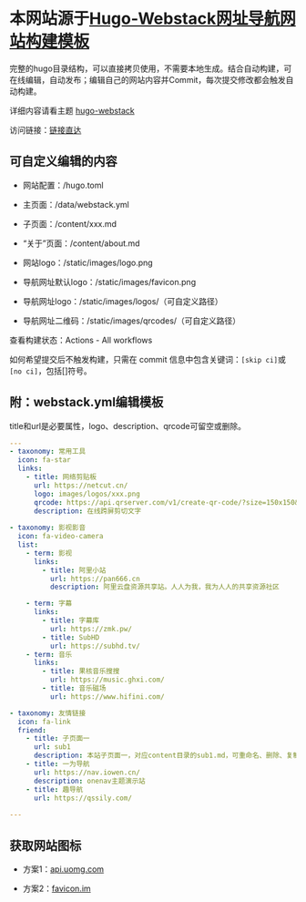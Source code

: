 # 本网站源于[Hugo-Webstack网址导航网站构建模板](https://github.com/oulh/nav)


完整的hugo目录结构，可以直接拷贝使用，不需要本地生成。结合自动构建，可在线编辑，自动发布；编辑自己的网站内容并Commit，每次提交修改都会触发自动构建。

详细内容请看主题 [hugo-webstack](https://github.com/oulh/hugo-webstack)

访问链接：[链接直达](https://worhllo.github.io/favorites)

## 可自定义编辑的内容

   - 网站配置：/hugo.toml

   - 主页面：/data/webstack.yml

   - 子页面：/content/xxx.md

   - “关于”页面：/content/about.md
   
   - 网站logo：/static/images/logo.png
   
   - 导航网址默认logo：/static/images/favicon.png
   
   - 导航网址logo：/static/images/logos/（可自定义路径）
   
   - 导航网址二维码：/static/images/qrcodes/（可自定义路径）
   
   查看构建状态：Actions - All workflows

   如何希望提交后不触发构建，只需在 commit 信息中包含关键词：`[skip ci]`或`[no ci]`，包括[]符号。

## 附：webstack.yml编辑模板

title和url是必要属性，logo、description、qrcode可留空或删除。

```yaml
---
- taxonomy: 常用工具
  icon: fa-star
  links: 
    - title: 网络剪贴板
      url: https://netcut.cn/
      logo: images/logos/xxx.png
      qrcode: https://api.qrserver.com/v1/create-qr-code/?size=150x150&data=https://netcut.cn/
      description: 在线跨屏剪切文字
          
- taxonomy: 影视影音
  icon: fa-video-camera
  list: 
    - term: 影视
      links:
        - title: 阿里小站
          url: https://pan666.cn
          description: 阿里云盘资源共享站。人人为我，我为人人的共享资源社区

    - term: 字幕
      links:
        - title: 字幕库
          url: https://zmk.pw/
        - title: SubHD
          url: https://subhd.tv/
    - term: 音乐
      links:
        - title: 果核音乐搜搜
          url: https://music.ghxi.com/
        - title: 音乐磁场
          url: https://www.hifini.com/

- taxonomy: 友情链接
  icon: fa-link
  friend:
    - title: 子页面一
      url: sub1
      description: 本站子页面一，对应content目录的sub1.md，可重命名、删除、复制。
    - title: 一为导航
      url: https://nav.iowen.cn/
      description: onenav主题演示站
    - title: 趣导航
      url: https://qssily.com/
      
---
```
## 获取网站图标
   - 方案1：[api.uomg.com](https://api.uomg.com/doc-get.favicon.html)

   - 方案2：[favicon.im](https://favicon.im/)

   


